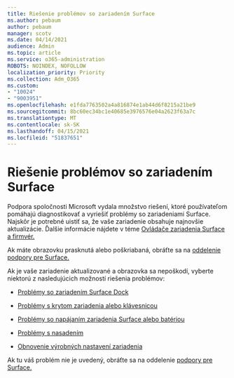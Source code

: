 ```yaml
---
title: Riešenie problémov so zariadením Surface
ms.author: pebaum
author: pebaum
manager: scotv
ms.date: 04/14/2021
audience: Admin
ms.topic: article
ms.service: o365-administration
ROBOTS: NOINDEX, NOFOLLOW
localization_priority: Priority
ms.collection: Adm_O365
ms.custom:
- "10024"
- "9003951"
ms.openlocfilehash: e1fda7763502a4a816874e1ab44d6f8215a21be9
ms.sourcegitcommit: 8bc60ec34bc1e40685e3976576e04a2623f63a7c
ms.translationtype: MT
ms.contentlocale: sk-SK
ms.lasthandoff: 04/15/2021
ms.locfileid: "51837651"
---
```

# <a name="troubleshoot-surface"></a>Riešenie problémov so zariadením Surface

Podpora spoločnosti Microsoft vydala množstvo riešení, ktoré používateľom pomáhajú diagnostikovať a vyriešiť problémy so zariadeniami Surface. Najskôr je potrebné uistiť sa, že vaše zariadenie obsahuje najnovšie aktualizácie. Ďalšie informácie nájdete v téme [Ovládače zariadenia Surface a firmvér.](https://docs.microsoft.com/surface/support-solutions-surface#surface-drivers-and-firmware)

Ak máte obrazovku prasknutá alebo poškriabaná, obráťte sa na [oddelenie podpory pre Surface.](https://docs.microsoft.com/surface/contact-surface-support?tabs=online)

Ak je vaše zariadenie aktualizované a obrazovka sa nepoškodí, vyberte niektorú z nasledujúcich možností riešenia problémov:
 
- [Problémy so zariadením Surface Dock](https://docs.microsoft.com/surface/support-solutions-surface#surface-dock-issues)
 
- [Problémy s krytom zariadenia alebo klávesnicou](https://support.microsoft.com/sbs/surface/troubleshoot-your-surface-type-cover-or-keyboard-5b7ed1a7-bedd-5164-94a7-87f8e95df3fe?)
 
- [Problémy so napájaním zariadenia Surface alebo batériou](https://docs.microsoft.com/surface/support-solutions-surface#surface-power-or-battery-issues)
 
- [Problémy s nasadením](https://docs.microsoft.com/surface/support-solutions-surface#deployment-issues)
 
- [Obnovenie výrobných nastavení zariadenia](https://docs.microsoft.com/surface/support-solutions-surface#reset-device)

Ak tu váš problém nie je uvedený, obráťte sa na oddelenie [podpory pre Surface.](https://docs.microsoft.com/surface/contact-surface-support?tabs=online)

